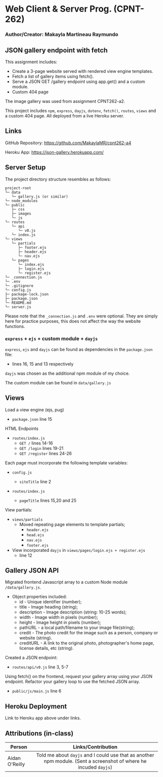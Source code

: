 # Web Client & Server Prog. (CPNT-262)

### Author/Creator: Makayla Martineau Raymundo

## JSON gallery endpoint with fetch
This assignment includes:
- Create a 3-page website served with rendered view engine templates.
- Fetch a list of gallery items using fetch().
- Serve a JSON GET /gallery endpoint using app.get() and a custom module.
- Custom 404 page

The image gallery was used from assignment CPNT262-a2.


This project includes `npm`, `express`, `dayjs`, `dotenv`, `fetch()`, `routes`, `views` and a custom 404 page. All deployed from a live Heroku server.

## Links

GitHub Repository: https://github.com/MakaylaMR/cpnt262-a4

Heroku App: https://json-gallery.herokuapp.com/

## Server Setup

The project directory structure resembles as follows: 
```
project-root
└─ data
   └─ gallery.js (or similar)   
└─ node_modules 
└─ public
   ├─ css
   ├─ images
   └─ js
└─ routes
   └─ api
      └─ v0.js
   └─ index.js
└─ views
   └─ partials
      ├─ footer.ejs
      ├─ header.ejs
      └─ nav.ejs
   └─ pages
      └─ index.ejs
      ├─ login.ejs
      └─ register.ejs
└─ _connection.js
└─ .env
└─ .gitignore
└─ config.js
├─ package-lock.json
├─ package.json
└─ README.md
└─ server.js
```
Please note that the `_connection.js` and `.env` were optional. They are simply here for practice purposes, this does not affect the way the website functions.

### `express` + `ejs` + custom module + `dayjs`
`express`, `ejs` and `dayjs` can be found as dependencies in the `package.json` file:
- lines 16, 15 and 13 respectively 

`dayjs` was chosen as the additional npm module of my choice.

The custom module can be found in `data/gallery.js`

## Views
Load a view engine (ejs, pug)
- `package.json` line 15

HTML Endpoints
- `routes/index.js`
  - `GET /` lines 14-16
  - `GET /login` lines 19-21
  - `GET /register` lines 24-26

Each page must incorporate the following template variables:
- `config.js`
  - `siteTitle` line 2

- `routes/index.js`
  - `pageTitle` lines 15,20 and 25

View partials:
  - `views/partials`
    - Moved repeating page elements to template partials;
      - `header.ejs`
      - `head.ejs`
      - `nav.ejs` 
      - `footer.ejs`
  - View incorporated `dayjs` in `views/pages/login.ejs + register.ejs` 
    - line 12


## Gallery JSON API
Migrated frontend Javascript array to a custom Node module `/data/gallery.js`.
  - Object properties included:
    - id - Unique identifier (number);
    - title - Image heading (string);
    - description - Image description (string: 10-25 words);
    - width - Image width in pixels (number);
    - height - Image height in pixels (number);
    - pathURL - a local path/filename to your image file(string);
    - credit - The photo credit for the image such as a person, company or website (string).
    - creditURL - A link to the original photo, photographer's home page, license details, etc (string).


Created a JSON endpoint:
  - `routes/api/v0.js` line 3, 5-7

Using fetch() on the frontend, request your gallery array using your JSON endpoint. Refactor your gallery loop to use the fetched JSON array.
  - `public/js/main.js` line 6


## Heroku Deployment
Link to Heroku app above under links.


## Attributions (in-class)

| Person      |                                  Links/Contribution                                   |
| ----------- | :----------------------------------------------------------------------: |
|Aidan O'Reilly | Told me about `dayjs` and I could use that as another npm module. (Sent a screenshot of where he incuded `dayjs`)|